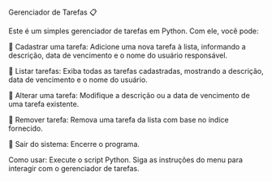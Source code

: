 Gerenciador de Tarefas 📋

Este é um simples gerenciador de tarefas em Python. Com ele, você pode:

🔹 Cadastrar uma tarefa: Adicione uma nova tarefa à lista, informando a descrição, data de vencimento e o nome do usuário responsável. 

🔹 Listar tarefas: Exiba todas as tarefas cadastradas, mostrando a descrição, data de vencimento e o nome do usuário. 

🔹 Alterar uma tarefa: Modifique a descrição ou a data de vencimento de uma tarefa existente. 

🔹 Remover tarefa: Remova uma tarefa da lista com base no índice fornecido. 

🔹 Sair do sistema: Encerre o programa.

Como usar:
Execute o script Python.
Siga as instruções do menu para interagir com o gerenciador de tarefas.
